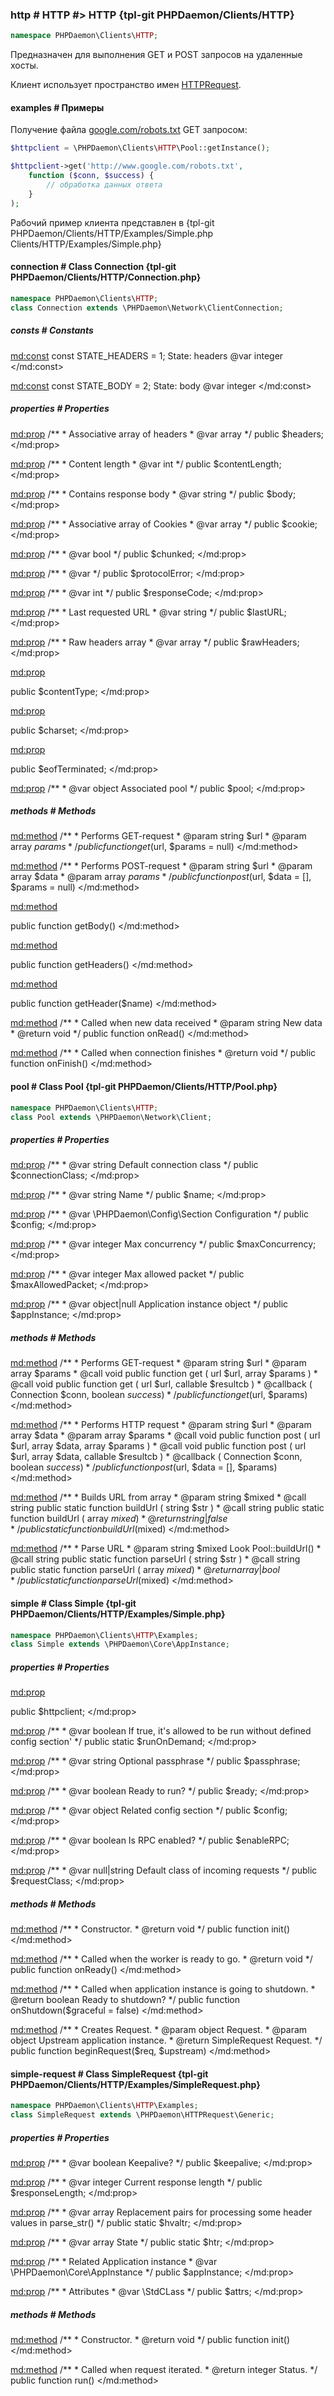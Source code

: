 ### http # HTTP #> HTTP {tpl-git PHPDaemon/Clients/HTTP}

```php
namespace PHPDaemon\Clients\HTTP;
```

Предназначен для выполнения GET и POST запросов на удаленные хосты.

Клиент использует пространство имен [HTTPRequest](#httprequest).

#### examples # Примеры

Получение файла [google.com/robots.txt](http://www.google.com/robots.txt) GET запросом:

```php
$httpclient = \PHPDaemon\Clients\HTTP\Pool::getInstance();

$httpclient->get('http://www.google.com/robots.txt',
	function ($conn, $success) {
		// обработка данных ответа
	}
);
```

Рабочий пример клиента представлен в {tpl-git PHPDaemon/Clients/HTTP/Examples/Simple.php Clients/HTTP/Examples/Simple.php}

<!-- include-namespace path="\PHPDaemon\Clients\HTTP" commit="" level="" access="" -->
#### connection # Class Connection {tpl-git PHPDaemon/Clients/HTTP/Connection.php}

```php
namespace PHPDaemon\Clients\HTTP;
class Connection extends \PHPDaemon\Network\ClientConnection;
```

##### consts # Constants

<md:const>
const STATE_HEADERS = 1;
State: headers @var integer
</md:const>

<md:const>
const STATE_BODY = 2;
State: body @var integer
</md:const>

##### properties # Properties

<md:prop>
/**
	 * Associative array of headers
	 * @var array
	 */
public $headers;
</md:prop>

<md:prop>
/**
	 * Content length
	 * @var int
	 */
public $contentLength;
</md:prop>

<md:prop>
/**
	 * Contains response body
	 * @var string
	 */
public $body;
</md:prop>

<md:prop>
/**
	 * Associative array of Cookies
	 * @var array
	 */
public $cookie;
</md:prop>

<md:prop>
/**
	 * @var bool
	 */
public $chunked;
</md:prop>

<md:prop>
/**
	 * @var
	 */
public $protocolError;
</md:prop>

<md:prop>
/**
	 * @var int
	 */
public $responseCode;
</md:prop>

<md:prop>
/**
	 * Last requested URL
	 * @var string
	 */
public $lastURL;
</md:prop>

<md:prop>
/**
	 * Raw headers array
	 * @var array
	 */
public $rawHeaders;
</md:prop>

<md:prop>

public $contentType;
</md:prop>

<md:prop>

public $charset;
</md:prop>

<md:prop>

public $eofTerminated;
</md:prop>

<md:prop>
/**
	 * @var object Associated pool
	 */
public $pool;
</md:prop>

##### methods # Methods

<md:method>
/**
	 * Performs GET-request
	 * @param string $url
	 * @param array $params
	 */
public function get($url, $params = null)
</md:method>

<md:method>
/** 
	 * Performs POST-request
	 * @param string $url
	 * @param array $data
	 * @param array $params
	 */
public function post($url, $data = [], $params = null)
</md:method>

<md:method>

public function getBody()
</md:method>

<md:method>

public function getHeaders()
</md:method>

<md:method>

public function getHeader($name)
</md:method>

<md:method>
/**
	 * Called when new data received
	 * @param string New data
	 * @return void
	 */
public function onRead()
</md:method>

<md:method>
/**
	 * Called when connection finishes
	 * @return void
	 */
public function onFinish()
</md:method>

#### pool # Class Pool {tpl-git PHPDaemon/Clients/HTTP/Pool.php}

```php
namespace PHPDaemon\Clients\HTTP;
class Pool extends \PHPDaemon\Network\Client;
```

##### properties # Properties

<md:prop>
/**
	 * @var string Default connection class
	 */
public $connectionClass;
</md:prop>

<md:prop>
/**
	 * @var string Name
	 */
public $name;
</md:prop>

<md:prop>
/**
	 * @var \PHPDaemon\Config\Section Configuration
	 */
public $config;
</md:prop>

<md:prop>
/**
	 * @var integer Max concurrency
	 */
public $maxConcurrency;
</md:prop>

<md:prop>
/**
	 * @var integer Max allowed packet
	 */
public $maxAllowedPacket;
</md:prop>

<md:prop>
/**
	 * @var object|null Application instance object
	 */
public $appInstance;
</md:prop>

##### methods # Methods

<md:method>
/**
	 * Performs GET-request
	 * @param string $url
	 * @param array $params
	 * @call  void public function get ( url $url, array $params )
	 * @call  void public function get ( url $url, callable $resultcb )
	 * @callback ( Connection $conn, boolean $success )
	 */
public function get($url, $params)
</md:method>

<md:method>
/**
	 * Performs HTTP request
	 * @param string $url
	 * @param array $data
	 * @param array $params
	 * @call  void public function post ( url $url, array $data, array $params )
	 * @call  void public function post ( url $url, array $data, callable $resultcb )
	 * @callback ( Connection $conn, boolean $success )
	 */
public function post($url, $data = [], $params)
</md:method>

<md:method>
/**
	 * Builds URL from array
	 * @param string $mixed
	 * @call  string public static function buildUrl ( string $str )
	 * @call  string public static function buildUrl ( array $mixed )
	 * @return string|false
	 */
public static function buildUrl($mixed)
</md:method>

<md:method>
/**
	 * Parse URL
	 * @param string $mixed Look Pool::buildUrl()
	 * @call  string public static function parseUrl ( string $str )
	 * @call  string public static function parseUrl ( array $mixed )
	 * @return array|bool
	 */
public static function parseUrl($mixed)
</md:method>

#### simple # Class Simple {tpl-git PHPDaemon/Clients/HTTP/Examples/Simple.php}

```php
namespace PHPDaemon\Clients\HTTP\Examples;
class Simple extends \PHPDaemon\Core\AppInstance;
```

##### properties # Properties

<md:prop>

public $httpclient;
</md:prop>

<md:prop>
/**
	 * @var boolean If true, it's allowed to be run without defined config section'
	 */
public static $runOnDemand;
</md:prop>

<md:prop>
/**
	 * @var string Optional passphrase
	 */
public $passphrase;
</md:prop>

<md:prop>
/**
	 * @var boolean Ready to run?
	 */
public $ready;
</md:prop>

<md:prop>
/**
	 * @var object Related config section
	 */
public $config;
</md:prop>

<md:prop>
/**
	 * @var boolean Is RPC enabled?
	 */
public $enableRPC;
</md:prop>

<md:prop>
/**
	 * @var null|string Default class of incoming requests
	 */
public $requestClass;
</md:prop>

##### methods # Methods

<md:method>
/**
	 * Constructor.
	 * @return void
	 */
public function init()
</md:method>

<md:method>
/**
	 * Called when the worker is ready to go.
	 * @return void
	 */
public function onReady()
</md:method>

<md:method>
/**
	 * Called when application instance is going to shutdown.
	 * @return boolean Ready to shutdown?
	 */
public function onShutdown($graceful = false)
</md:method>

<md:method>
/**
	 * Creates Request.
	 * @param object Request.
	 * @param object Upstream application instance.
	 * @return SimpleRequest Request.
	 */
public function beginRequest($req, $upstream)
</md:method>

#### simple-request # Class SimpleRequest {tpl-git PHPDaemon/Clients/HTTP/Examples/SimpleRequest.php}

```php
namespace PHPDaemon\Clients\HTTP\Examples;
class SimpleRequest extends \PHPDaemon\HTTPRequest\Generic;
```

##### properties # Properties

<md:prop>
/**
	 * @var boolean Keepalive?
	 */
public $keepalive;
</md:prop>

<md:prop>
/**
	 * @var integer Current response length
	 */
public $responseLength;
</md:prop>

<md:prop>
/**
	 * @var array Replacement pairs for processing some header values in parse_str()
	 */
public static $hvaltr;
</md:prop>

<md:prop>
/**
	 * @var array State
	 */
public static $htr;
</md:prop>

<md:prop>
/**
	 * Related Application instance
	 * @var \PHPDaemon\Core\AppInstance
	 */
public $appInstance;
</md:prop>

<md:prop>
/**
	 * Attributes
	 * @var \StdCLass
	 */
public $attrs;
</md:prop>

##### methods # Methods

<md:method>
/**
	 * Constructor.
	 * @return void
	 */
public function init()
</md:method>

<md:method>
/**
	 * Called when request iterated.
	 * @return integer Status.
	 */
public function run()
</md:method>


<!--/ include-namespace -->
